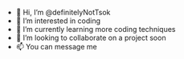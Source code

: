- 👋 Hi, I’m @definitelyNotTsok
- 👀 I’m interested in coding
- 🌱 I’m currently learning more coding techniques
- 💞️ I’m looking to collaborate on a project soon
- 📫 You can message me

<!---
definitelyNotTsok/definitelyNotTsok is a ✨ special ✨ repository because its `README.md` (this file) appears on your GitHub profile.
You can click the Preview link to take a look at your changes.
--->
